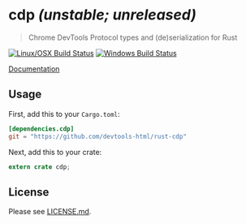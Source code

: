 # cdp *(unstable; unreleased)*

> Chrome DevTools Protocol types and (de)serialization for Rust

<!-- [![Crates.io](https://img.shields.io/crates/v/cdp.svg)](https://crates.io/crates/cdp) -->
[![Linux/OSX Build Status](https://img.shields.io/travis/devtools-html/rust-cdp/master.svg)](https://travis-ci.org/devtools-html/rust-cdp)
[![Windows Build Status](https://img.shields.io/appveyor/ci/spinda/rust-cdp/master.svg)](https://ci.appveyor.com/project/spinda/rust-cdp)

[Documentation](https://www.spinda.net/files/mozilla/rust-cdp/doc/cdp/index.html)

## Usage

First, add this to your `Cargo.toml`:

```toml
[dependencies.cdp]
git = "https://github.com/devtools-html/rust-cdp"
```

Next, add this to your crate:

```rust
extern crate cdp;
```

## License

Please see [LICENSE.md](https://github.com/devtools-html/rust-cdp/blob/master/cdp/LICENSE.md).
